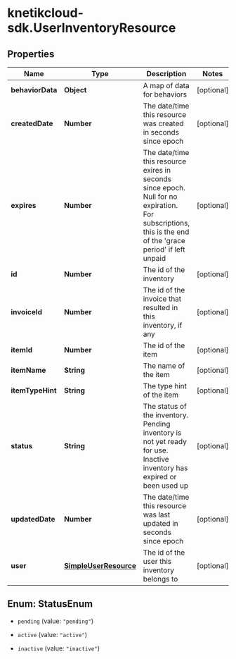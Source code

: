 # knetikcloud-sdk.UserInventoryResource

## Properties
Name | Type | Description | Notes
------------ | ------------- | ------------- | -------------
**behaviorData** | **Object** | A map of data for behaviors | [optional] 
**createdDate** | **Number** | The date/time this resource was created in seconds since epoch | [optional] 
**expires** | **Number** | The date/time this resource exires in seconds since epoch. Null for no expiration. For subscriptions, this is the end of the &#39;grace period&#39; if left unpaid | [optional] 
**id** | **Number** | The id of the inventory | [optional] 
**invoiceId** | **Number** | The id of the invoice that resulted in this inventory, if any | [optional] 
**itemId** | **Number** | The id of the item | [optional] 
**itemName** | **String** | The name of the item | [optional] 
**itemTypeHint** | **String** | The type hint of the item | [optional] 
**status** | **String** | The status of the inventory. Pending inventory is not yet ready for use. Inactive inventory has expired or been used up | [optional] 
**updatedDate** | **Number** | The date/time this resource was last updated in seconds since epoch | [optional] 
**user** | [**SimpleUserResource**](SimpleUserResource.md) | The id of the user this inventory belongs to | [optional] 


<a name="StatusEnum"></a>
## Enum: StatusEnum


* `pending` (value: `"pending"`)

* `active` (value: `"active"`)

* `inactive` (value: `"inactive"`)





